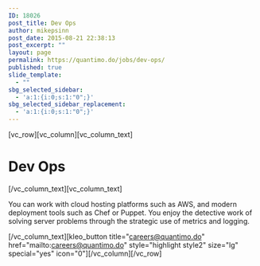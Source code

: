 ```yaml
---
ID: 18026
post_title: Dev Ops
author: mikepsinn
post_date: 2015-08-21 22:38:13
post_excerpt: ""
layout: page
permalink: https://quantimo.do/jobs/dev-ops/
published: true
slide_template:
  - ""
sbg_selected_sidebar:
  - 'a:1:{i:0;s:1:"0";}'
sbg_selected_sidebar_replacement:
  - 'a:1:{i:0;s:1:"0";}'
---
```

[vc_row][vc_column][vc_column_text]
<h1>Dev Ops</h1>
[/vc_column_text][vc_column_text]

You can work with cloud hosting platforms such as AWS, and modern deployment tools such as Chef or Puppet. You enjoy the detective work of solving server problems through the strategic use of metrics and logging.

[/vc_column_text][kleo_button title="careers@quantimo.do" href="mailto:careers@quantimo.do" style="highlight style2" size="lg" special="yes" icon="0"][/vc_column][/vc_row]